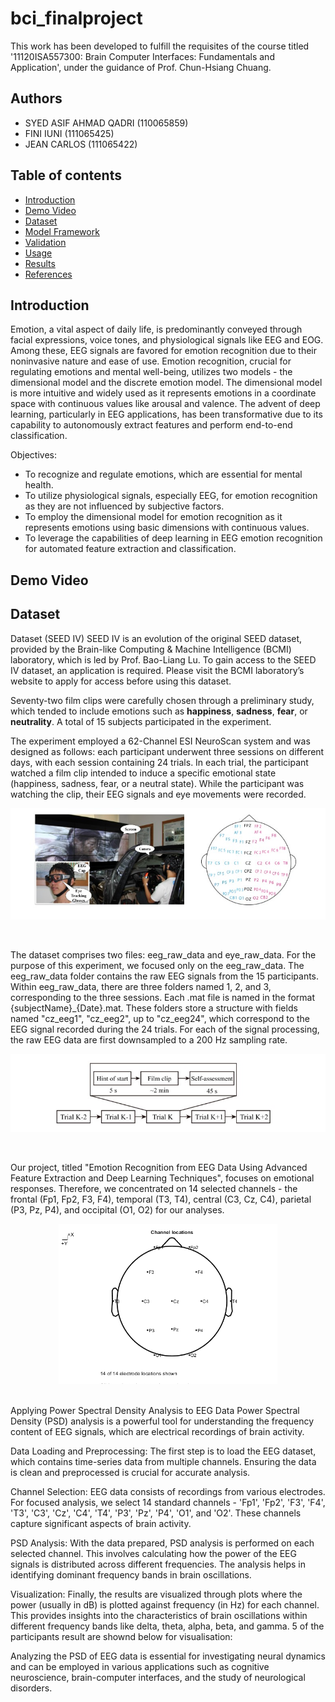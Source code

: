 # bci_finalproject
This work has been developed to fulfill the requisites of the course titled '11120ISA557300: Brain Computer Interfaces: Fundamentals and Application', under the guidance of Prof. Chun-Hsiang Chuang.

## Authors

- SYED ASIF AHMAD QADRI (110065859)
- FINI IUNI (111065425)
- JEAN CARLOS (111065422)


## Table of contents

- [Introduction](#introduction)
- [Demo Video](#demo-video)
- [Dataset](#dataset)
- [Model Framework](#model-framework)
- [Validation](#validation)
- [Usage](#usage)
- [Results](#results)
- [References](#references)

## Introduction
Emotion, a vital aspect of daily life, is predominantly conveyed through facial expressions, voice tones, and physiological signals like EEG and EOG. Among these, EEG signals are favored for emotion recognition due to their noninvasive nature and ease of use. Emotion recognition, crucial for regulating emotions and mental well-being, utilizes two models - the dimensional model and the discrete emotion model. The dimensional model is more intuitive and widely used as it represents emotions in a coordinate space with continuous values like arousal and valence. The advent of deep learning, particularly in EEG applications, has been transformative due to its capability to autonomously extract features and perform end-to-end classification.

Objectives:

- To recognize and regulate emotions, which are essential for mental health.
- To utilize physiological signals, especially EEG, for emotion recognition as they are not influenced by subjective factors.
- To employ the dimensional model for emotion recognition as it represents emotions using basic dimensions with continuous values.
- To leverage the capabilities of deep learning in EEG emotion recognition for automated feature extraction and classification.

## Demo Video


## Dataset

Dataset (SEED IV) 
SEED IV is an evolution of the original SEED dataset, provided by the Brain-like Computing & Machine Intelligence (BCMI) laboratory, which is led by Prof. Bao-Liang Lu. To gain access to the SEED IV dataset, an application is required. Please visit the BCMI laboratory’s website to apply for access before using this dataset.

Seventy-two film clips were carefully chosen through a preliminary study, which tended to include emotions such as <b>happiness</b>, <b>sadness</b>, <b>fear</b>, or <b>neutrality</b>. A total of 15 subjects participated in the experiment.

The experiment employed a 62-Channel ESI NeuroScan system and was designed as follows: each participant underwent three sessions on different days, with each session containing 24 trials. In each trial, the participant watched a film clip intended to induce a specific emotional state (happiness, sadness, fear, or a neutral state). While the participant was watching the clip, their EEG signals and eye movements were recorded.
<br>
<p align="center">
<img src="./imgs/raw dataset lcoations.jpg" alt="raw dataset" >
  </p>
<br>
 
The dataset comprises two files: eeg_raw_data and eye_raw_data. For the purpose of this experiment, we focused only on the eeg_raw_data. The eeg_raw_data folder contains the raw EEG signals from the 15 participants. Within eeg_raw_data, there are three folders named 1, 2, and 3, corresponding to the three sessions. Each .mat file is named in the format {subjectName}_{Date}.mat. These folders store a structure with fields named "cz_eeg1", "cz_eeg2", up to "cz_eeg24", which correspond to the EEG signal recorded during the 24 trials. For each of the signal processing, the raw EEG data are first downsampled to a 200 Hz sampling rate.
<br>
<p align="center">
<img src="./imgs/experiment framework.jpg" alt="experiment framework" >
  </p>
<br>

Our project, titled "Emotion Recognition from EEG Data Using Advanced Feature Extraction and Deep Learning Techniques", focuses on emotional responses. Therefore, we concentrated on 14 selected channels - the frontal (Fp1, Fp2, F3, F4), temporal (T3, T4), central (C3, Cz, C4), parietal (P3, Pz, P4), and occipital (O1, O2) for our analyses. 
<br>
<p align="center">
<img src="./imgs/14 channels.png" alt="14 channels" width="350px" height="auto"  >
 </p>
<br>
Applying Power Spectral Density Analysis to EEG Data
Power Spectral Density (PSD) analysis is a powerful tool for understanding the frequency content of EEG signals, which are electrical recordings of brain activity.

Data Loading and Preprocessing: The first step is to load the EEG dataset, which contains time-series data from multiple channels. Ensuring the data is clean and preprocessed is crucial for accurate analysis.

Channel Selection: EEG data consists of recordings from various electrodes. For focused analysis, we select 14 standard channels - 'Fp1', 'Fp2', 'F3', 'F4', 'T3', 'C3', 'Cz', 'C4', 'T4', 'P3', 'Pz', 'P4', 'O1', and 'O2'. These channels capture significant aspects of brain activity.

PSD Analysis: With the data prepared, PSD analysis is performed on each selected channel. This involves calculating how the power of the EEG signals is distributed across different frequencies. The analysis helps in identifying dominant frequency bands in brain oscillations.

Visualization: Finally, the results are visualized through plots where the power (usually in dB) is plotted against frequency (in Hz) for each channel. This provides insights into the characteristics of brain oscillations within different frequency bands like delta, theta, alpha, beta, and gamma. 5 of the participants result are shownd below for visualisation:


Analyzing the PSD of EEG data is essential for investigating neural dynamics and can be employed in various applications such as cognitive neuroscience, brain-computer interfaces, and the study of neurological disorders.

